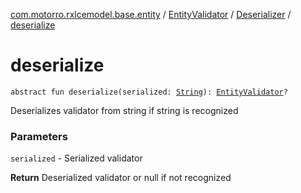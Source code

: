 [com.motorro.rxlcemodel.base.entity](../../index.md) / [EntityValidator](../index.md) / [Deserializer](index.md) / [deserialize](./deserialize.md)

# deserialize

`abstract fun deserialize(serialized: `[`String`](https://kotlinlang.org/api/latest/jvm/stdlib/kotlin/-string/index.html)`): `[`EntityValidator`](../index.md)`?`

Deserializes validator from string if string is recognized

### Parameters

`serialized` - Serialized validator

**Return**
Deserialized validator or null if not recognized

